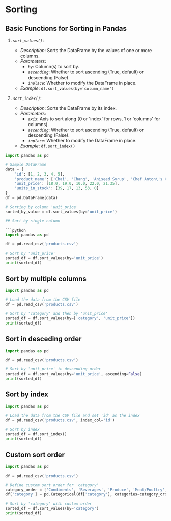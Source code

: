 # Sorting 

## Basic Functions for Sorting in Pandas

1. *`sort_values()`*:
   - *Description*: Sorts the DataFrame by the values of one or more columns.
   - *Parameters*:
     - *`by`*: Column(s) to sort by.
     - *`ascending`*: Whether to sort ascending (True, default) or descending (False).
     - *`inplace`*: Whether to modify the DataFrame in place.
   - *Example*: `df.sort_values(by='column_name')`

2. *`sort_index()`*:
   - *Description*: Sorts the DataFrame by its index.
   - *Parameters*:
     - *`axis`*: Axis to sort along (0 or 'index' for rows, 1 or 'columns' for columns).
     - *`ascending`*: Whether to sort ascending (True, default) or descending (False).
     - *`inplace`*: Whether to modify the DataFrame in place.
   - *Example*: `df.sort_index()`


```python
import pandas as pd

# Sample DataFrame
data = {
    'id': [1, 2, 3, 4, 5],
    'product_name': ['Chai', 'Chang', 'Aniseed Syrup', 'Chef Anton\'s Cajun Seasoning', 'Chef Anton\'s Gumbo Mix'],
    'unit_price': [18.0, 19.0, 10.0, 22.0, 21.35],
    'units_in_stock': [39, 17, 13, 53, 0]
}
df = pd.DataFrame(data)

# Sorting by column 'unit_price'
sorted_by_value = df.sort_values(by='unit_price')

## Sort by single column

```python
import pandas as pd

df = pd.read_csv('products.csv')

# Sort by 'unit_price'
sorted_df = df.sort_values(by='unit_price')
print(sorted_df)
```

## Sort by multiple columns

```python
import pandas as pd

# Load the data from the CSV file
df = pd.read_csv('products.csv')

# Sort by 'category' and then by 'unit_price'
sorted_df = df.sort_values(by=['category', 'unit_price'])
print(sorted_df)
```

## Sort in desceding order

```python
import pandas as pd

df = pd.read_csv('products.csv')

# Sort by 'unit_price' in descending order
sorted_df = df.sort_values(by='unit_price', ascending=False)
print(sorted_df)
```

## Sort by index

```python
import pandas as pd

# Load the data from the CSV file and set 'id' as the index
df = pd.read_csv('products.csv', index_col='id')

# Sort by index
sorted_df = df.sort_index()
print(sorted_df)
```

## Custom sort order

```python
import pandas as pd

df = pd.read_csv('products.csv')

# Define custom sort order for 'category'
category_order = ['Condiments', 'Beverages', 'Produce', 'Meat/Poultry', 'Seafood', 'Dairy Products', 'Confections']
df['category'] = pd.Categorical(df['category'], categories=category_order, ordered=True)

# Sort by 'category' with custom order
sorted_df = df.sort_values(by='category')
print(sorted_df)
```


